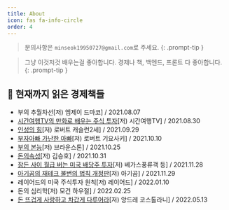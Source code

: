 ```yaml
---
title: About
icon: fas fa-info-circle
order: 4
---
```


> 문의사항은 `minseok19950727@gmail.com`로 주세요.
{: .prompt-tip }

> 그냥 이것저것 배우는걸 좋아합니다. 경제나 책, 백엔드, 프론트 다 좋아합니다.
{: .prompt-tip }


## 📖 현재까지 읽은 경제책들

- 부의 추월차선[저) 엠제이 드마코] / 2021.08.07
- [시간여행TV의 만화로 배우는 주식 투자](https://kkminseok.github.io/posts/book1/)[저) 시간여행TV] / 2021.08.30
- [인성의 힘](https://kkminseok.github.io/posts/book2/)[저) 로버트 캐슬런2세] / 2021.09.29
- [부자아빠 가난한 아빠](https://kkminseok.github.io/posts/book3/)[저) 로버트 기요사키] / 2021.10.10
- [부의 본능](https://kkminseok.github.io/posts/book4/)[저) 브라운스톤] / 2021.10.25
- [돈의속성](https://kkminseok.github.io/posts/book5/)[저) 김승호] / 2021.10.31
- [잠든 사이 월급 버는 미국 배당주 투자](https://kkminseok.github.io/posts/book6/)[저) 베가스풍류객 등] / 2021.11.28
- [아기곰의 재테크 불변의 법칙 개정판](https://kkminseok.github.io/posts/book7/)[저) 아기곰] / 2021.11.29
- 레이어드의 미국 주식투자 원칙[저) 레이어드] / 2022.01.10
- 돈의 심리학[저) 모건 하우절] / 2022.02.25
- [돈 뜨겁게 사랑하고 차갑게 다루어라](https://kkminseok.github.io/posts/book8/)[저) 앙드레 코스톨라니] / 2022.05.13
